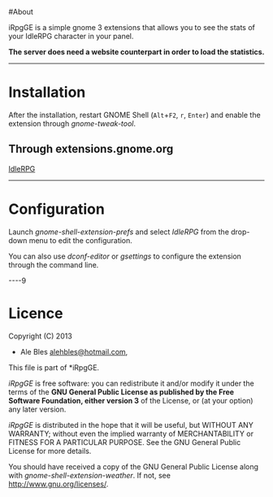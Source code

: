 #About

iRpgGE is a simple gnome 3 extensions that allows you to see the stats of your IdleRPG character in your panel.

**The server does need a website counterpart in order to load the statistics.**

----

# Installation

After the installation, restart GNOME Shell (`Alt`+`F2`, `r`, `Enter`) and enable the extension through *gnome-tweak-tool*.

## Through extensions.gnome.org

[IdleRPG](https://extensions.gnome.org/)

----

# Configuration

Launch *gnome-shell-extension-prefs* and select *IdleRPG* from the drop-down menu to edit the configuration.

You can also use *dconf-editor* or *gsettings* to configure the extension through the command line.

----9

# Licence

Copyright (C) 2013

* Ale Bles <alehbles@hotmail.com>,

This file is part of *iRpgGE.

*iRpgGE* is free software: you can redistribute it and/or modify it under the terms of the **GNU General Public License as published by the Free Software Foundation, either version 3** of the License, or (at your option) any later version.

*iRpgGE* is distributed in the hope that it will be useful, but WITHOUT ANY WARRANTY; without even the implied warranty of MERCHANTABILITY or FITNESS FOR A PARTICULAR PURPOSE.  See the GNU General Public License for more details.

You should have received a copy of the GNU General Public License along with *gnome-shell-extension-weather*.  If not, see <http://www.gnu.org/licenses/>.